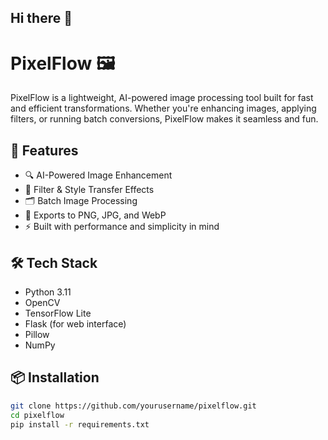 ## Hi there 👋

<!--
**SajjadAir/SajjadAir** is a ✨ _special_ ✨ repository because its `README.md` (this file) appears on your GitHub profile.

Here are some ideas to get you started:

- 🔭 I’m currently working on ...
- 🌱 I’m currently learning ...
- 👯 I’m looking to collaborate on ...
- 🤔 I’m looking for help with ...
- 💬 Ask me about ...
- 📫 How to reach me: ...
- 😄 Pronouns: ...
- ⚡ Fun fact: ...
-->



# PixelFlow 🖼️

PixelFlow is a lightweight, AI-powered image processing tool built for fast and efficient transformations. Whether you're enhancing images, applying filters, or running batch conversions, PixelFlow makes it seamless and fun.

## 🚀 Features

- 🔍 AI-Powered Image Enhancement
- 🎨 Filter & Style Transfer Effects
- 🗂️ Batch Image Processing
- 💾 Exports to PNG, JPG, and WebP
- ⚡ Built with performance and simplicity in mind

## 🛠️ Tech Stack

- Python 3.11
- OpenCV
- TensorFlow Lite
- Flask (for web interface)
- Pillow
- NumPy

## 📦 Installation

```bash
git clone https://github.com/yourusername/pixelflow.git
cd pixelflow
pip install -r requirements.txt

